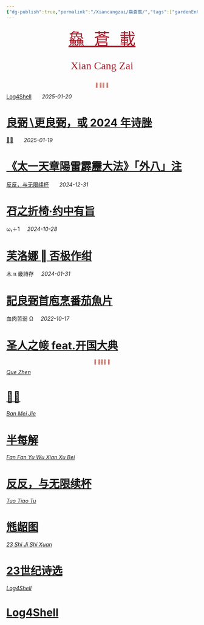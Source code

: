```yaml
---
{"dg-publish":true,"permalink":"/Xiancangzai/鱻蒼載/","tags":["gardenEntry"],"created":"2024-04-12T11:51:59.013+08:00"}
---
```



<pre style="text-align:center;"><a href="https://www.xiancangzai.com/" style="font-size:3em; color:#a61b29;">鱻 蒼 載</a></pre>

<pre style="font-size:2em; font-family:'Antro Vectra'; text-align:center; color:#a61b29;">Xian Cang Zai</pre>

<div class="spacer"></div>

<p style="text-align:center;color:#B54434;font-size:0.8em;">⫷ 𮞆𠈨 ⫸</p>

<div class="spacer"></div>

<div class="header-media"
     style="background-image: url(' https://www.xiancangzai.com/img/user/%E9%99%84%E4%BB%B6/attachment/Log4Shell%20%E2%80%96%20%E6%AC%A3%E8%B3%9E%E4%B8%8A%E5%B8%9D%E9%9D%A2%C2%B7%E7%BE%8A%E8%88%87%E7%BE%A3%E5%90%8E.png ');">
    <a href=" https://www.xiancangzai.com/Xiancangzai/Log4Shell%20%E2%80%96%20%E8%89%AF%E5%BC%BC%E2%88%96%E6%9B%B4%E8%89%AF%E5%BC%BC%EF%BC%8C%E6%88%96%202024%20%E5%B9%B4%E8%AF%97%E8%84%9E/"
       class="card-link"></a>
    <div class="text-content">
        <p>
            <a href="https://www.xiancangzai.com/Xiancangzai/Log4Shell/">Log4Shell</a>
            &nbsp;&nbsp;&nbsp;&nbsp;&nbsp;
            <cite>2025-01-20</cite>
        </p>
        <h1>
            <a href="https://www.xiancangzai.com/Xiancangzai/Log4Shell%20%E2%80%96%20%E8%89%AF%E5%BC%BC%E2%88%96%E6%9B%B4%E8%89%AF%E5%BC%BC%EF%BC%8C%E6%88%96%202024%20%E5%B9%B4%E8%AF%97%E8%84%9E/">良弼∖更良弼，或 2024 年诗脞</a>
        </h1>
    </div>
</div>

<div class="header-media"
     style="background-image: url(' https://www.xiancangzai.com/img/user/%E9%99%84%E4%BB%B6/%E9%99%84%E4%BB%B62024/%E3%80%8A%E5%A4%AA%E4%B8%80%E5%A4%A9%E7%AB%A0%F4%82%8D%A6%E9%9B%B7%E9%9C%B9%F0%AE%A6%B7%E5%A4%A7%E6%B3%95%E3%80%8B%E3%80%8C%E5%A4%96%E5%85%AB%E3%80%8D%E6%B3%A8-3.png ');">
    <a href=" https://www.xiancangzai.com/Xiancangzai/%F0%A3%AA%8A%E8%B2%9E%20%E2%80%96%20%E3%80%8A%E5%A4%AA%E4%B8%80%E5%A4%A9%E7%AB%A0%E9%99%BD%E9%9B%B7%E9%9C%B9%E9%9D%82%E5%A4%A7%E6%B3%95%E3%80%8B%E3%80%8C%E5%A4%96%E5%85%AB%E3%80%8D%E6%B3%A8/"
       class="card-link"></a>
    <div class="text-content">
        <p>
            <a href="https://www.xiancangzai.com/Xiancangzai/%F0%A3%AA%8A%E8%B2%9E/">𣪊貞</a>
            &nbsp;&nbsp;&nbsp;&nbsp;&nbsp;
            <cite>2025-01-19</cite>
        </p>
        <h1>
            <a href="https://www.xiancangzai.com/Xiancangzai/%F0%A3%AA%8A%E8%B2%9E%20%E2%80%96%20%E3%80%8A%E5%A4%AA%E4%B8%80%E5%A4%A9%E7%AB%A0%E9%99%BD%E9%9B%B7%E9%9C%B9%E9%9D%82%E5%A4%A7%E6%B3%95%E3%80%8B%E3%80%8C%E5%A4%96%E5%85%AB%E3%80%8D%E6%B3%A8/">《太一天章陽雷霹靂大法》「外八」注</a>
        </h1>
    </div>
</div>

<div class="header-media"
     style="background-image: url(' https://upload.wikimedia.org/wikipedia/commons/8/89/Lion_and_bull%2C_Mohammed_Siyah_Qalem.jpg ');">
    <a href=" https://www.xiancangzai.com/Xiancangzai/%E5%8F%8D%E5%8F%8D%EF%BC%8C%E4%B8%8E%E6%97%A0%E9%99%90%E7%BB%AD%E6%9D%AF%20%E2%80%96%20%E4%82%96%E4%B9%8B%E6%8A%98%E6%A4%85%C2%B7%E7%BA%A6%E4%B8%AD%E6%9C%89%E6%97%A8/"
       class="card-link"></a>
    <div class="text-content">
        <p>
            <a href="https://www.xiancangzai.com/Xiancangzai/%E5%8F%8D%E5%8F%8D%EF%BC%8C%E4%B8%8E%E6%97%A0%E9%99%90%E7%BB%AD%E6%9D%AF/">反反，与无限续杯</a>
            &nbsp;&nbsp;&nbsp;&nbsp;&nbsp;
            <cite>2024-12-31</cite>
        </p>
        <h1>
            <a href="https://www.xiancangzai.com/Xiancangzai/%E5%8F%8D%E5%8F%8D%EF%BC%8C%E4%B8%8E%E6%97%A0%E9%99%90%E7%BB%AD%E6%9D%AF%20%E2%80%96%20%E4%82%96%E4%B9%8B%E6%8A%98%E6%A4%85%C2%B7%E7%BA%A6%E4%B8%AD%E6%9C%89%E6%97%A8/">䂖之折椅·约中有旨</a>
        </h1>
    </div>
</div>

<div class="header-media" style="background-image: url('https://www.xiancangzai.com/img/user/%E9%99%84%E4%BB%B6/%E9%99%84%E4%BB%B62024/PhotoBed-4.png');">
    <div class="text-content">
        <p>ω₁＋1&nbsp;&nbsp;&nbsp;&nbsp;&nbsp;<cite>2024-10-28</cite></p>
        <h1><a href="https://www.xiancangzai.com/Xiancangzai/%CF%89%E2%82%81%EF%BC%8B1%20%E2%80%96%20%E5%90%A6%E6%9E%81%E4%BD%9C%E7%BB%80/">芙洛娜 ‖ 否极作绀</a></h1>
    </div>
</div>

<div class="header-media" style="background-image: url('https://www.artbible.info/images/anoniem_jona_walvis_grt.jpg');">
    <div class="text-content">
        <p>木 π 畿詩存&nbsp;&nbsp;&nbsp;&nbsp;&nbsp;<cite>2024-01-31</cite></p>
        <h1><a href="https://www.xiancangzai.com/Xiancangzai/%E6%9C%A8%CF%80%E7%95%BF%E8%A9%A9%E5%AD%98%20%E2%80%96%20%E8%A8%98%E8%89%AF%E5%BC%BC%E9%A6%96%E5%BA%96%E7%83%B9%E7%95%AA%E8%8C%84%E9%AD%9A%E7%89%87/">記良弼首庖烹番茄魚片</a></h1>
    </div>
</div>

<div class="header-media" style="background-image: url('https://artlogic-res.cloudinary.com/w_1600,h_1600,c_limit,f_auto,fl_lossy,q_auto/artlogicstorage/inkstudio/images/view/b58671bf09cbb828cddff06ed2ee8e84470c4f58.jpg');">
    <div class="text-content">
        <p>血肉苦弱 Ω&nbsp;&nbsp;&nbsp;&nbsp;&nbsp;<cite>2022-10-17</cite></p>
        <h1><a href="https://www.xiancangzai.com/Xiancangzai/%E8%A1%80%E8%82%89%E8%8B%A6%E5%BC%B1%20%CE%A9%20%E2%80%96%20%E5%9C%A3%E4%BA%BA%E4%B9%8B%E5%B8%B9%20feat.%E5%BC%80%E5%9B%BD%E5%A4%A7%E5%85%B8/">圣人之帹 feat.开国大典</a></h1>
    </div>
</div>

<div class="spacer"></div>

<p style="text-align:center;color:#B54434;font-size:0.8em;">⫷ 𠈨𠯮󱫝 ⫸</p>

<div class="spacer"></div>

<div class="header-container">
    <div class="triangle"></div>
    <div class="collect-media" style="background-image: url('https://www.xiancangzai.com/img/user/%E9%99%84%E4%BB%B6/attachment/%F0%A3%AA%8A%E8%B2%9E.png');">
        <a href="https://www.xiancangzai.com/Xiancangzai/%F0%A3%AA%8A%E8%B2%9E/" class="ncard-link"></a>
        <div class="collect-text">
            <a href="https://www.xiancangzai.com/Xiancangzai/%F0%A3%AA%8A%E8%B2%9E/">
                <cite>Que Zhen</cite>
                <h1>𣪊貞</h1>
            </a>
        </div>
    </div>
</div>

<div class="header-container">
    <div class="triangle"></div>
    <div class="collect-media" style="background-image: url('https://www.xiancangzai.com/img/user/%E9%99%84%E4%BB%B6/%E9%99%84%E4%BB%B62024/%E5%8D%8A%E6%AF%8F%E8%A7%A3.png');">
        <a href="https://www.xiancangzai.com/Xiancangzai/%E5%8D%8A%E6%AF%8F%E8%A7%A3/" class="ncard-link"></a>
        <div class="collect-text">
            <a href="https://www.xiancangzai.com/Xiancangzai/%E5%8D%8A%E6%AF%8F%E8%A7%A3/">
                <cite>Ban Mei Jie</cite>
                <h1>半每解</h1>
            </a>
        </div>
    </div>
</div>

<div class="header-container">
    <div class="triangle"></div>
    <div class="collect-media" style="background-image: url('https://www.xiancangzai.com/img/user/%E9%99%84%E4%BB%B6/%E9%99%84%E4%BB%B62024/%E5%8F%8D%E5%8F%8D%EF%BC%8C%E4%B8%8E%E6%97%A0%E9%99%90%E7%BB%AD%E6%9D%AF.png');">
        <a href="https://www.xiancangzai.com/Xiancangzai/%E5%8F%8D%E5%8F%8D%EF%BC%8C%E4%B8%8E%E6%97%A0%E9%99%90%E7%BB%AD%E6%9D%AF/" class="ncard-link"></a>
        <div class="collect-text">
            <a href="https://www.xiancangzai.com/Xiancangzai/%E5%8F%8D%E5%8F%8D%EF%BC%8C%E4%B8%8E%E6%97%A0%E9%99%90%E7%BB%AD%E6%9D%AF/">
                <cite>Fan Fan Yu Wu Xian Xu Bei</cite>
                <h1>反反，与无限续杯</h1>
            </a>
        </div>
    </div>
</div>

<div class="header-container">
    <div class="triangle"></div>
    <div class="collect-media" style="background-image: url('https://www.xiancangzai.com/img/user/%E9%99%84%E4%BB%B6/%E9%99%84%E4%BB%B62024/%E6%AF%A4%E9%BE%86%E5%9B%BE%20%E2%80%96%20%E6%8E%A2%E6%A1%88%E6%9C%BA%E5%99%A8%E5%9B%BE%E5%86%8C%C2%B7%E4%BD%8E%E5%96%9C%E5%B0%BA%E4%B9%8B%E6%83%91.png');">
        <a href="https://www.xiancangzai.com/Xiancangzai/%E6%AF%A4%E9%BE%86%E5%9B%BE/" class="ncard-link"></a>
        <div class="collect-text">
            <a href="https://www.xiancangzai.com/Xiancangzai/%E6%AF%A4%E9%BE%86%E5%9B%BE/">
                <cite>Tuo Tiao Tu</cite>
                <h1>毤龆图</h1>
            </a>
        </div>
    </div>
</div>

<div class="header-container">
    <div class="triangle"></div>
    <div class="collect-media" style="background-image: url('https://www.xiancangzai.com/img/user/%E9%99%84%E4%BB%B6/%E9%99%84%E4%BB%B62024/23%E4%B8%96%E7%BA%AA%E8%AF%97%E9%80%89.jpg');">
        <a href="https://www.xiancangzai.com/Xiancangzai/23%E4%B8%96%E7%BA%AA%E8%AF%97%E9%80%89/" class="ncard-link"></a>
        <div class="collect-text">
            <a href="https://www.xiancangzai.com/Xiancangzai/23%E4%B8%96%E7%BA%AA%E8%AF%97%E9%80%89/">
                <cite>23 Shi Ji Shi Xuan</cite>
                <h1>23世纪诗选</h1>
            </a>
        </div>
    </div>
</div>

<div class="header-container">
    <div class="triangle"></div>
    <div class="collect-media" style="background-image: url('https://www.xiancangzai.com/img/user/%E9%99%84%E4%BB%B6/attachment/Log4Shell.png');">
        <a href="https://www.xiancangzai.com/Xiancangzai/Log4Shell/" class="ncard-link"></a>
        <div class="collect-text">
            <a href="https://www.xiancangzai.com/Xiancangzai/Log4Shell/">
                <cite>Log4Shell</cite>
                <h1>Log4Shell</h1>
            </a>
        </div>
    </div>
</div>
